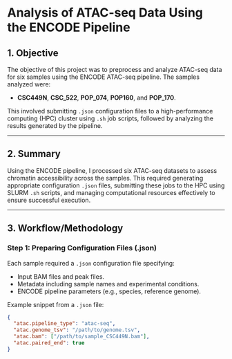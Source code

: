 # Analysis of ATAC-seq Data Using the ENCODE Pipeline

## 1. Objective  
The objective of this project was to preprocess and analyze ATAC-seq data for six samples using the ENCODE ATAC-seq pipeline. The samples analyzed were:  
- **CSC449N**, **CSC_522**, **POP_074**, **POP160**, and **POP_170**.  

This involved submitting `.json` configuration files to a high-performance computing (HPC) cluster using `.sh` job scripts, followed by analyzing the results generated by the pipeline.  

---

## 2. Summary  
Using the ENCODE pipeline, I processed six ATAC-seq datasets to assess chromatin accessibility across the samples. This required generating appropriate configuration `.json` files, submitting these jobs to the HPC using SLURM `.sh` scripts, and managing computational resources effectively to ensure successful execution.

---

## 3. Workflow/Methodology  

### Step 1: Preparing Configuration Files (.json)  
Each sample required a `.json` configuration file specifying:  
- Input BAM files and peak files.  
- Metadata including sample names and experimental conditions.  
- ENCODE pipeline parameters (e.g., species, reference genome).  

Example snippet from a `.json` file:  
```json
{
  "atac.pipeline_type": "atac-seq",
  "atac.genome_tsv": "/path/to/genome.tsv",
  "atac.bam": ["/path/to/sample_CSC449N.bam"],
  "atac.paired_end": true
}
